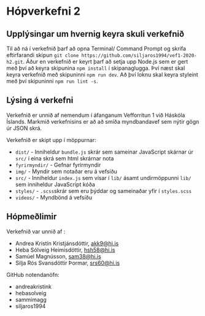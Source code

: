 # Hópverkefni 2

## Upplýsingar um hvernig keyra skuli verkefnið

Til að ná í verkefnið þarf að opna Terminal/ Command Prompt og skrifa eftirfarandi skipun `git clone https://github.com/siljaros1994/vef1-2020-h2.git`. Áður en verkefnið er keyrt þarf að setja upp Node.js sem er gert með því að keyra skipunina `npm install` í skipanaglugga. Því næst skal keyra verkefnið með skipuninni `npm run dev`. Að því loknu skal keyra styleint með því skipuninni `npm run lint -s`.

## Lýsing á verkefni
Verkefnið er unnið af nemendum í áfanganum Vefforritun 1 við Háskóla Íslands. Markmið verkefnisins er að að smíða myndbandavef sem nýtir gögn úr JSON skrá.

Verkefnið er skipt upp í möppurnar:
* `dist/` - Inniheldur `bundle.js` skrár sem sameinar JavaScript skárnar úr `src/` í eina skrá sem html skrárnar nota
* `fyrirmyndir/` - Gefnar fyrirmyndir
* `img/` - Myndir sem notaðar eru á vefsíðu
* `src/` - Inniheldur `index.js` sem vísar í `lib/` ásamt undirmöppunni `lib/` sem inniheldur JavaScript kóða
* `styles/` -  `.scss`skrár sem eru þýddar og sameinaðar yfir í `styles.scss`
* `videos/` - Myndbönd á vefsíðu


## Hópmeðlimir
Verkefnið var unnið af :

* Andrea Kristín Kristjánsdóttir, akk9@hi.is
* Heba Sólveig Heimisdóttir, hsh58@hi.is
* Samúel Magnússon, sam38@hi.is
* Silja Rós Svansdóttir Þormar, srs60@hi.is

GitHub notendanöfn:

* andreakristink
* hebasolveig
* sammimagg
* siljaros1994

